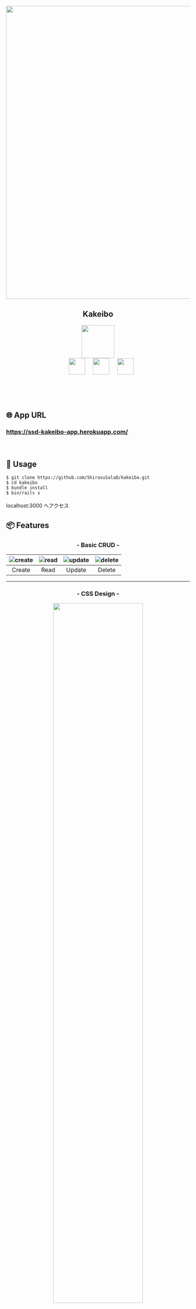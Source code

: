 <p align="center">
  <a href="https://ssd-kakeibo-app.herokuapp.com/"><img src="https://user-images.githubusercontent.com/27852808/75199936-c38a5800-57a7-11ea-84d0-cbc3dd62af50.png"  height="800px;" /></a>
</p>

<h2 align="center">Kakeibo</h2>

<p align="center">
  <a href="https://rubyonrails.org/"><img src="https://user-images.githubusercontent.com/27852808/75099064-b2ebad80-5600-11ea-9eb2-79721c29359b.png" height="90px;" /></a><br>
  <a>　</a>
  <a href="https://developer.mozilla.org/en-US/docs/Web/Progressive_web_apps"><img src="https://user-images.githubusercontent.com/39142850/71645957-1ead4a80-2d23-11ea-9201-7261df80db57.jpg" height="45px;" /></a>
  <a>　</a>
  <a href="https://www.heroku.com/"><img src="https://user-images.githubusercontent.com/27852808/75099100-11189080-5601-11ea-9f62-abdea8bae36a.png" height="45px;" /></a>
  <a>　</a>
  <a href="https://getbootstrap.com/"><img src="https://user-images.githubusercontent.com/27852808/75200322-c0439c00-57a8-11ea-961b-e46ee0e54100.png" height="45px;" /></a>
</p>
<br><br><br>

## 🌐 App URL

### **https://ssd-kakeibo-app.herokuapp.com/**  
　
## 💬 Usage

`$ git clone https://github.com/ShirasuSalaD/kakeibo.git`  <br>
`$ cd kakeibo`  <br>
`$ bundle install`  <br>
`$ bin/rails s`  <br><br>
localhost:3000 へアクセス

## 📦 Features

<h3 align="center">- Basic CRUD -</h3>

| ![create](https://user-images.githubusercontent.com/27852808/75201011-a99e4480-57aa-11ea-9a73-0a3f277d5fab.png) | ![read](https://user-images.githubusercontent.com/27852808/75201023-b15de900-57aa-11ea-938c-18b833f053a0.png) | ![update](https://user-images.githubusercontent.com/27852808/75200976-8ecbd000-57aa-11ea-9848-96b40c59cc83.png) | ![delete](https://user-images.githubusercontent.com/27852808/75200961-86739500-57aa-11ea-9e9c-ad4821b164e0.png) |
|:---:|:---:|:---:|:---:|
|Create|Read|Update|Delete|


---

<h3 align="center">- CSS Design -</h3>

<p align="center">
  <img src="https://user-images.githubusercontent.com/27852808/75202238-f899a900-57ad-11ea-9a79-d63423ed7908.png" width=70%>
</p>

---

<h3 align="center">- Responsive design -</h3>

<p align="center">
  <img src="https://user-images.githubusercontent.com/27852808/75202699-698d9080-57af-11ea-8c2a-e839fd6dabd7.gif" width=70%%>
</p> 

---

<h3 align="center">- PWA -</h3>

<p align="center">
  <img src="https://user-images.githubusercontent.com/27852808/75203234-f4bb5600-57b0-11ea-8d28-c28371942af4.gif" width=70%>
</p>

---
　

## 👀 Author

- [Github](https://github.com/ShirasuSalaD)
- [Twitter](https://twitter.com/morimo_lit)
- [My Portfolio](https://www.resume.id/hirokimorimoto)
